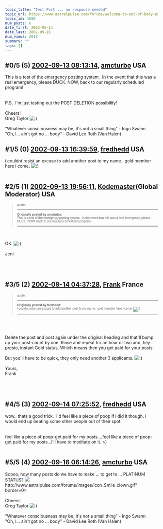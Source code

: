 ```yaml
---
topic_title: "Test Post ... no response needed"
topic_url: https://www.astralpulse.com/forums/welcome-to-out-of-body-experiences!/test-post-no-response-needed
topic_id: 1898
num_posts: 6
date_first: 2002-09-13
date_last: 2002-09-16
num_views: 2018
summary: ""
tags: []
---
```


## \#0/5 (5) [2002-09-13 08:13:14](https://www.astralpulse.com/forums/index.php?msg=117633), [amcturbo](https://www.astralpulse.com/forums/profile/?u=803) USA ##
<section>
This is a test of the emergency posting system.  In the event that this was a real emergency, please DUCK. NOW, back to our regularly scheduled program!
<br>
<br>
<br>
P.S.  I'm just testing out the POST DELETION possibility!
<br>
<br>
Cheers!
<br>
Greg Taylor
<img alt=":)" class="smiley" src="https://www.astralpulse.com/forums/Smileys/fugue/smiley.png" title="Smiley"/>
<br>
<br>
"Whatever consciousness may be, it's not a small thing" - Ingo Swann
<br>
"Oh, I... ain't got no ... body" - David Lee Roth (Van Halen)
</section>

## \#1/5 (0) [2002-09-13 16:39:59](https://www.astralpulse.com/forums/index.php?msg=12432), [fredhedd](https://www.astralpulse.com/forums/profile/?u=692) USA ##
<section>
i couldnt resist an excuse to add another post to my name.  gold member here i come.
<img alt=":)" class="smiley" src="https://www.astralpulse.com/forums/Smileys/fugue/smiley.png" title="Smiley"/>
<br>
<br>
</section>

## \#2/5 (1) [2002-09-13 19:56:11](https://www.astralpulse.com/forums/index.php?msg=12446), [Kodemaster](https://www.astralpulse.com/forums/profile/?u=426)(Global Moderator) USA ##
<section>
<blockquote id="quote">
 <font face='"Arial"' id="quote" size="1">
  quote:
  <hr height="1" id="quote" noshade=""/>
  <b>
   Originally posted by amcturbo:
  </b>
  <br>
  This is a test of the emergency posting system.  In the event that this was a real emergency, please DUCK. NOW, back to our regularly scheduled program!
  <br>
  <hr height="1" id="quote" noshade=""/>
 </font>
</blockquote>
<br>
<br>
OK.
<img alt=":)" class="smiley" src="https://www.astralpulse.com/forums/Smileys/fugue/smiley.png" title="Smiley"/>
<br>
<br>
Jeni
<br>
<br>
<br>
<br>
</section>

## \#3/5 (2) [2002-09-14 04:37:28](https://www.astralpulse.com/forums/index.php?msg=12468), [Frank](https://www.astralpulse.com/forums/profile/?u=359) France ##
<section>
<blockquote id="quote">
 <font face='"Arial"' id="quote" size="1">
  quote:
  <hr height="1" id="quote" noshade=""/>
  <b>
   Originally posted by fredhedd:
  </b>
  <br>
  i couldnt resist an excuse to add another post to my name.  gold member here i come.
  <img alt=":)" class="smiley" src="https://www.astralpulse.com/forums/Smileys/fugue/smiley.png" title="Smiley"/>
  <br>
  <hr height="1" id="quote" noshade=""/>
 </font>
</blockquote>
<br>
<br>
<br>
Delete the post and post again under the original heading and that'll bump up your post-count by one. Rinse and repeat for an hour or two and, hey presto, instant Gold status. Which means then you get paid for your posts.
<br>
<br>
But you'll have to be quick, they only need another 3 applicants.
<img alt=":)" class="smiley" src="https://www.astralpulse.com/forums/Smileys/fugue/smiley.png" title="Smiley"/>
<br>
<br>
Yours,
<br>
Frank
<br>
<br>
<br>
<br>
</section>

## \#4/5 (3) [2002-09-14 07:25:52](https://www.astralpulse.com/forums/index.php?msg=12477), [fredhedd](https://www.astralpulse.com/forums/profile/?u=692) USA ##
<section>
wow.. thats a good trick.  i'd feel like a piece of poop if i did it though. i would end up beating some other people out of their spot.
<br>
<br>
<br>
feel like a piece of poop-get paid for my posts....feel like a piece of poop-get paid for my posts...i'll have to meditate on it. &gt;)
<br>
<br>
</section>

## \#5/5 (4) [2002-09-16 06:14:26](https://www.astralpulse.com/forums/index.php?msg=12623), [amcturbo](https://www.astralpulse.com/forums/profile/?u=803) USA ##
<section>
Soooo, how many posts do we have to make ... to get to ... PLATINUM STATUS?
<img class="bbc_link" href="http://www.astralpulse.com/forums/images/icon_Smile_clown.gif" rel="noopener" src='"&lt;a' target="_blank"/>
http://www.astralpulse.com/forums/images/icon_Smile_clown.gif" border=0&gt;
<br>
<br>
Cheers!
<br>
Greg Taylor
<img alt=":)" class="smiley" src="https://www.astralpulse.com/forums/Smileys/fugue/smiley.png" title="Smiley"/>
<br>
<br>
"Whatever consciousness may be, it's not a small thing" - Ingo Swann
<br>
"Oh, I... ain't got no ... body" - David Lee Roth (Van Halen)
</section>